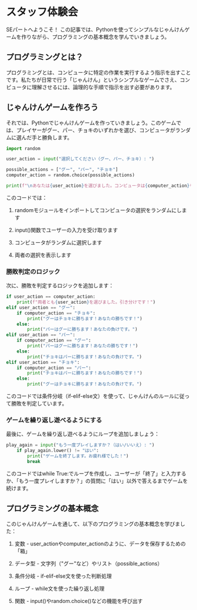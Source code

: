 # スタッフ体験会
SEパートへようこそ！
この記事では、Pythonを使ってシンプルなじゃんけんゲームを作りながら、プログラミングの基本概念を学んでいきましょう。

## プログラミングとは？
プログラミングとは、コンピュータに特定の作業を実行するよう指示を出すことです。私たちが日常で行う「じゃんけん」というシンプルなゲームでさえ、コンピュータに理解させるには、論理的な手順で指示を出す必要があります。

## じゃんけんゲームを作ろう
それでは、Pythonでじゃんけんゲームを作っていきましょう。このゲームでは、プレイヤーがグー、パー、チョキのいずれかを選び、コンピュータがランダムに選んだ手と勝負します。

```python
import random

user_action = input("選択してください（グー、パー、チョキ）: ")

possible_actions = ["グー", "パー", "チョキ"]
computer_action = random.choice(possible_actions)

print(f"\nあなたは{user_action}を選びました。コンピュータは{computer_action}を選びました。\n")
```

このコードでは：

1. randomモジュールをインポートしてコンピュータの選択をランダムにします

2. input()関数でユーザーの入力を受け取ります

3. コンピュータがランダムに選択します

4. 両者の選択を表示します

### 勝敗判定のロジック
次に、勝敗を判定するロジックを追加します：

```python
if user_action == computer_action:
    print(f"両者とも{user_action}を選びました。引き分けです！")
elif user_action == "グー":
    if computer_action == "チョキ":
        print("グーはチョキに勝ちます！あなたの勝ちです！")
    else:
        print("パーはグーに勝ちます！あなたの負けです。")
elif user_action == "パー":
    if computer_action == "グー":
        print("パーはグーに勝ちます！あなたの勝ちです！")
    else:
        print("チョキはパーに勝ちます！あなたの負けです。")
elif user_action == "チョキ":
    if computer_action == "パー":
        print("チョキはパーに勝ちます！あなたの勝ちです！")
    else:
        print("グーはチョキに勝ちます！あなたの負けです。")
```

このコードでは条件分岐（if-elif-else文）を使って、じゃんけんのルールに従って勝敗を判定しています。

### ゲームを繰り返し遊べるようにする
最後に、ゲームを繰り返し遊べるようにループを追加しましょう：
```python
play_again = input("もう一度プレイしますか？（はい/いいえ）: ")
    if play_again.lower() != "はい":
        print("ゲームを終了します。お疲れ様でした！")
        break
```

このコードではwhile True:でループを作成し、ユーザーが「終了」と入力するか、「もう一度プレイしますか？」の質問に「はい」以外で答えるまでゲームを続けます。

## プログラミングの基本概念
このじゃんけんゲームを通して、以下のプログラミングの基本概念を学びました：

1. 変数 - user_actionやcomputer_actionのように、データを保存するための「箱」

2. データ型 - 文字列（"グー"など）やリスト（possible_actions）

3. 条件分岐 - if-elif-else文を使った判断処理

4. ループ - while文を使った繰り返し処理

5. 関数 - input()やrandom.choice()などの機能を呼び出す